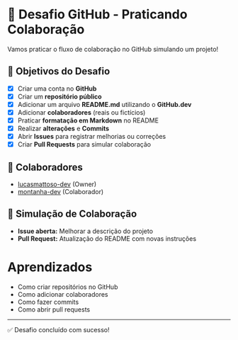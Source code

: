 # 🚀 Desafio GitHub - Praticando Colaboração

Vamos praticar o fluxo de colaboração no GitHub simulando um projeto!

## 🎯 Objetivos do Desafio

- [x] Criar uma conta no **GitHub**  
- [x] Criar um **repositório público**  
- [x] Adicionar um arquivo **README.md** utilizando o **GitHub.dev**  
- [x] Adicionar **colaboradores** (reais ou fictícios)  
- [x] Praticar **formatação em Markdown** no README  
- [x] Realizar **alterações** e **Commits**  
- [x] Abrir **Issues** para registrar melhorias ou correções  
- [x] Criar **Pull Requests** para simular colaboração  

## 👥 Colaboradores

- [lucasmattoso-dev](https://github.com/lucasmattoso-dev) (Owner)  
- [montanha-dev](https://github.com/montanha-dev) (Colaborador)  

## 📌 Simulação de Colaboração

- **Issue aberta:** Melhorar a descrição do projeto  
- **Pull Request:** Atualização do README com novas instruções

# Aprendizados
- Como criar repositórios no GitHub
- Como adicionar colaboradores
- Como fazer commits
- Como abrir pull requests
  

---
✅ Desafio concluído com sucesso!  
